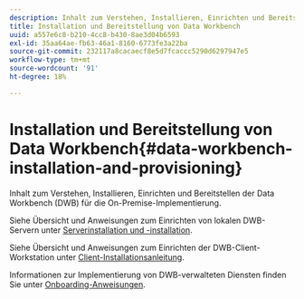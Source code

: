 ```yaml
---
description: Inhalt zum Verstehen, Installieren, Einrichten und Bereitstellen der Data Workbench (DWB) für die On-Premise-Implementierung.
title: Installation und Bereitstellung von Data Workbench
uuid: a557e6c8-b210-4cc8-b430-8ae3d04b6593
exl-id: 35aa64ae-fb63-46a1-8160-6773fe3a22ba
source-git-commit: 232117a8cacaecf8e5d7fcaccc5290d6297947e5
workflow-type: tm+mt
source-wordcount: '91'
ht-degree: 18%

---
```


# Installation und Bereitstellung von Data Workbench{#data-workbench-installation-and-provisioning}

Inhalt zum Verstehen, Installieren, Einrichten und Bereitstellen der Data Workbench (DWB) für die On-Premise-Implementierung.

Siehe Übersicht und Anweisungen zum Einrichten von lokalen DWB-Servern unter [Serverinstallation und -installation](https://experienceleague.adobe.com/docs/data-workbench/using/server-admin-install/install-servers/c-install-ins-svr.html).

Siehe Übersicht und Anweisungen zum Einrichten der DWB-Client-Workstation unter [Client-Installationsanleitung](https://experienceleague.adobe.com/docs/data-workbench/using/install/c-data-workbench-client-install.html?lang=de).

Informationen zur Implementierung von DWB-verwalteten Diensten finden Sie unter [Onboarding-Anweisungen](../../../home/dwb-implement-overview/dwb-implement-provision/dwb-implement-onboarding.md#concept-e93aba41b26a410f959c5ca7f8e33355).

